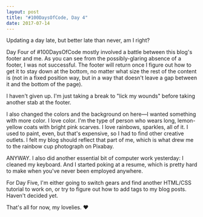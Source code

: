 ```yaml
---
layout: post
title: "#100DaysOfCode, Day 4"
date: 2017-07-14
---
```

Updating a day late, but better late than never, am I right?

Day Four of #100DaysOfCode mostly involved a battle between this blog's footer and me. As you can see from the possibly-glaring absence of a footer, I was not successful. The footer will return once I figure out how to get it to stay down at the bottom, no matter what size the rest of the content is (not in a fixed position way, but in a way that doesn't leave a gap between it and the bottom of the page).

I haven't given up. I'm just taking a break to "lick my wounds" before taking another stab at the footer.

I also changed the colors and the background on here&mdash;I wanted something with more color. I love color. I'm the type of person who wears long, lemon-yellow coats with bright pink scarves. I love rainbows, sparkles, all of it. I used to paint, even, but that's expensive, so I had to find other creative outlets. I felt my blog should reflect that part of me, which is what drew me to the rainbow cup photograph on Pixabay.

ANYWAY. I also did another essential bit of computer work yesterday: I cleaned my keyboard. And I started poking at a resume, which is pretty hard to make when you've never been employed anywhere.

For Day Five, I'm either going to switch gears and find another HTML/CSS tutorial to work on, or try to figure out how to add tags to my blog posts. Haven't decided yet.

That's all for now, my lovelies. &hearts;
